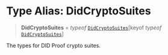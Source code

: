 # Type Alias: DidCryptoSuites

> **DidCryptoSuites** = *typeof* [`DidCryptoSuites`](../variables/DidCryptoSuites.md)\[keyof *typeof* [`DidCryptoSuites`](../variables/DidCryptoSuites.md)\]

The types for DID Proof crypto suites.
